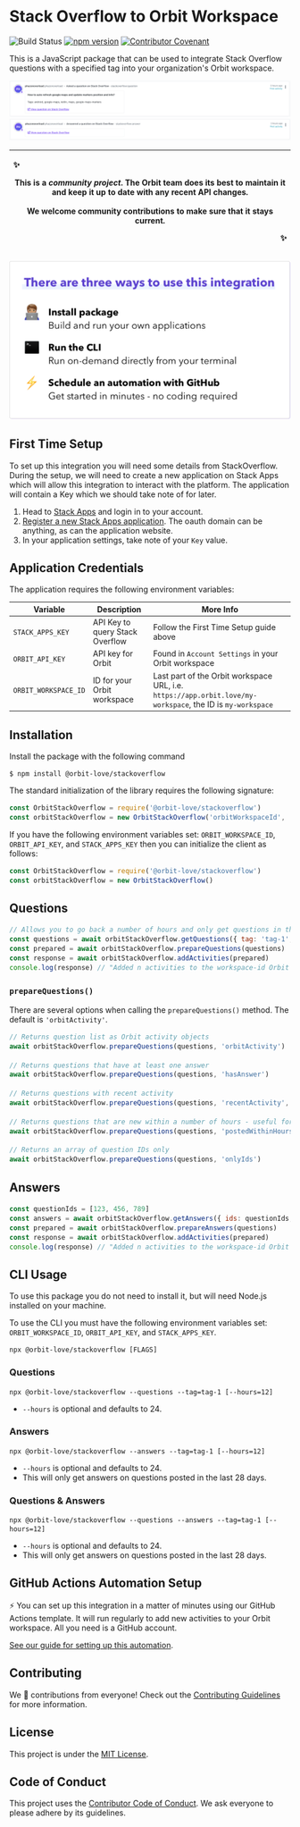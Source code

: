 # Stack Overflow to Orbit Workspace


![Build Status](https://github.com/orbit-love/community-js-stackoverflow-orbit/workflows/CI/badge.svg)
[![npm version](https://badge.fury.io/js/%40orbit-love%2Fstackoverflow.svg)](https://badge.fury.io/js/%40orbit-love%2Fstackoverflow)
[![Contributor Covenant](https://img.shields.io/badge/Contributor%20Covenant-2.0-4baaaa.svg)](.github/CODE_OF_CONDUCT.md)

This is a JavaScript package that can be used to integrate Stack Overflow questions with a specified tag into your organization's Orbit workspace.

![](docs/activity-question.png)
![](docs/activity-answer.png)

|<p align="left">:sparkles:</p> This is a *community project*. The Orbit team does its best to maintain it and keep it up to date with any recent API changes.<br/><br/>We welcome community contributions to make sure that it stays current. <p align="right">:sparkles:</p>|
|-----------------------------------------|

![There are three ways to use this integration. Install package - build and run your own applications. Run the CLI - run on-demand directly from your terminal. Schedule an automation with GitHub - get started in minutes - no coding required](docs/ways-to-use.png)

## First Time Setup

To set up this integration you will need some details from StackOverflow. During the setup, we will need to create a new application on Stack Apps which will allow this integration to interact with the platform. The application will contain a Key which we should take note of for later.

1. Head to [Stack Apps](https://stackapps.com) and login in to your account.
2. [Register a new Stack Apps application](https://stackapps.com/apps/oauth/register). The oauth domain can be anything, as can the application website.
3. In your application settings, take note of your `Key` value.


## Application Credentials

The application requires the following environment variables:

| Variable | Description | More Info
|---|---|--|
| `STACK_APPS_KEY` | API Key to query Stack Overflow | Follow the First Time Setup guide above
| `ORBIT_API_KEY` | API key for Orbit | Found in `Account Settings` in your Orbit workspace
| `ORBIT_WORKSPACE_ID` | ID for your Orbit workspace | Last part of the Orbit workspace URL, i.e. `https://app.orbit.love/my-workspace`, the ID is `my-workspace`

## Installation

Install the package with the following command

```
$ npm install @orbit-love/stackoverflow
```

The standard initialization of the library requires the following signature:

```js
const OrbitStackOverflow = require('@orbit-love/stackoverflow')
const orbitStackOverflow = new OrbitStackOverflow('orbitWorkspaceId', 'orbitApiKey', 'stackAppsKey')
```

If you have the following environment variables set: `ORBIT_WORKSPACE_ID`, `ORBIT_API_KEY`, and `STACK_APPS_KEY` then you can initialize the client as follows:

```js
const OrbitStackOverflow = require('@orbit-love/stackoverflow')
const orbitStackOverflow = new OrbitStackOverflow()
```

## Questions

```js
// Allows you to go back a number of hours and only get questions in that timeframe
const questions = await orbitStackOverflow.getQuestions({ tag: 'tag-1', hours: 24 })
const prepared = await orbitStackOverflow.prepareQuestions(questions)
const response = await orbitStackOverflow.addActivities(prepared)
console.log(response) // "Added n activities to the workspace-id Orbit workspace"
```

### `prepareQuestions()`

There are several options when calling the `prepareQuestions()` method. The default is `'orbitActivity'`.

```js
// Returns question list as Orbit activity objects
await orbitStackOverflow.prepareQuestions(questions, 'orbitActivity')

// Returns questions that have at least one answer
await orbitStackOverflow.prepareQuestions(questions, 'hasAnswer')

// Returns questions with recent activity
await orbitStackOverflow.prepareQuestions(questions, 'recentActivity', { hours: 24 })

// Returns questions that are new within a number of hours - useful for post-fetching filtering
await orbitStackOverflow.prepareQuestions(questions, 'postedWithinHours', { hours: 24 })

// Returns an array of question IDs only
await orbitStackOverflow.prepareQuestions(questions, 'onlyIds')
```

## Answers

```js
const questionIds = [123, 456, 789]
const answers = await orbitStackOverflow.getAnswers({ ids: questionIds, hours: 24 })
const prepared = await orbitStackOverflow.prepareAnswers(questions)
const response = await orbitStackOverflow.addActivities(prepared)
console.log(response) // "Added n activities to the workspace-id Orbit workspace"
```

## CLI Usage

To use this package you do not need to install it, but will need Node.js installed on your machine.

To use the CLI you must have the following environment variables set: `ORBIT_WORKSPACE_ID`, `ORBIT_API_KEY`, and `STACK_APPS_KEY`.

```
npx @orbit-love/stackoverflow [FLAGS]
```

### Questions

```
npx @orbit-love/stackoverflow --questions --tag=tag-1 [--hours=12]
```

* `--hours` is optional and defaults to 24.

### Answers

```
npx @orbit-love/stackoverflow --answers --tag=tag-1 [--hours=12]
```

* `--hours` is optional and defaults to 24.
* This will only get answers on questions posted in the last 28 days.

### Questions & Answers

```
npx @orbit-love/stackoverflow --questions --answers --tag=tag-1 [--hours=12]
```

* `--hours` is optional and defaults to 24.
* This will only get answers on questions posted in the last 28 days.

## GitHub Actions Automation Setup

⚡ You can set up this integration in a matter of minutes using our GitHub Actions template. It will run regularly to add new activities to your Orbit workspace. All you need is a GitHub account.

[See our guide for setting up this automation](https://github.com/orbit-love/github-actions-templates/blob/main/StackOverflow/README.md).

## Contributing

We 💜 contributions from everyone! Check out the [Contributing Guidelines](.github/CONTRIBUTING.md) for more information.

## License

This project is under the [MIT License](./LICENSE).

## Code of Conduct

This project uses the [Contributor Code of Conduct](.github/CODE_OF_CONDUCT.md). We ask everyone to please adhere by its guidelines.
